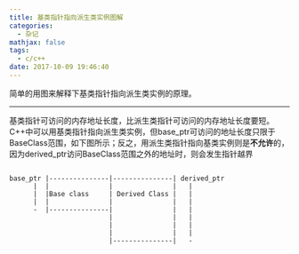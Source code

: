 ```yaml
---
title: 基类指针指向派生类实例图解
categories:
  - 杂记
mathjax: false
tags:
  - c/c++
date: 2017-10-09 19:46:40
---
```


简单的用图来解释下基类指针指向派生类实例的原理。

<!-- more -->

---

基类指针可访问的内存地址长度，比派生类指针可访问的内存地址长度要短。
C++中可以用基类指针指向派生类实例，但base_ptr可访问的地址长度只限于BaseClass范围，如下图所示；反之，用派生类指针指向基类实例则是**不允许**的，因为derived_ptr访问BaseClass范围之外的地址时，则会发生指针越界

```text

base_ptr |---------------|---------------| derived_ptr
      |  |               |               |   |
      |  |Base class     | Derived Class |   |
      |  |               |               |   |
      -  |---------------|               |   |
                         |               |   |
                         |               |   |
                         |               |   |
                         |---------------|   -

```
